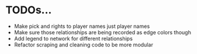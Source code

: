 # TODOs...

- Make pick and rights to player names just player names
- Make sure those relationships are being recorded as edge colors though
- Add legend to network for different relationships
- Refactor scraping and cleaning code to be more modular
